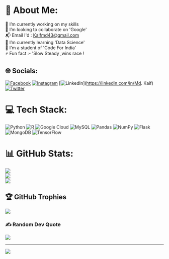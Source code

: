 # 💫 About Me:
🔭 I’m currently working on my skills<br>👯 I’m looking to collaborate on 'Google'<br>📬 Email I'd : Kaifmd43@gmail.com<br>🌱 I’m currently learning 'Data Science'<br>🏫 I'm a student of 'Code For India'<br>⚡ Fun fact :- 'Slow  Steady ,wins race !


## 🌐 Socials:
[![Facebook](https://img.shields.io/badge/Facebook-%231877F2.svg?logo=Facebook&logoColor=white)](https://facebook.com/Kaif9356@gmail.com) [![Instagram](https://img.shields.io/badge/Instagram-%23E4405F.svg?logo=Instagram&logoColor=white)](https://instagram.com/kaifskaif) [![LinkedIn](https://img.shields.io/badge/LinkedIn-%230077B5.svg?logo=linkedin&logoColor=white)](https://linkedin.com/in/Md. Kaif) [![Twitter](https://img.shields.io/badge/Twitter-%231DA1F2.svg?logo=Twitter&logoColor=white)](https://twitter.com/@kaif08108315) 

# 💻 Tech Stack:
![Python](https://img.shields.io/badge/python-3670A0?style=for-the-badge&logo=python&logoColor=ffdd54) ![R](https://img.shields.io/badge/r-%23276DC3.svg?style=for-the-badge&logo=r&logoColor=white) ![Google Cloud](https://img.shields.io/badge/Google%20Cloud-%234285F4.svg?style=for-the-badge&logo=google-cloud&logoColor=white) ![MySQL](https://img.shields.io/badge/mysql-%2300f.svg?style=for-the-badge&logo=mysql&logoColor=white) ![Pandas](https://img.shields.io/badge/pandas-%23150458.svg?style=for-the-badge&logo=pandas&logoColor=white) ![NumPy](https://img.shields.io/badge/numpy-%23013243.svg?style=for-the-badge&logo=numpy&logoColor=white) ![Flask](https://img.shields.io/badge/flask-%23000.svg?style=for-the-badge&logo=flask&logoColor=white) ![MongoDB](https://img.shields.io/badge/MongoDB-%234ea94b.svg?style=for-the-badge&logo=mongodb&logoColor=white) ![TensorFlow](https://img.shields.io/badge/TensorFlow-%23FF6F00.svg?style=for-the-badge&logo=TensorFlow&logoColor=white)
# 📊 GitHub Stats:
![](https://github-readme-stats.vercel.app/api?username=sk0114&theme=nightowl&hide_border=false&include_all_commits=true&count_private=true)<br/>
![](https://github-readme-streak-stats.herokuapp.com/?user=sk0114&theme=nightowl&hide_border=false)<br/>
![](https://github-readme-stats.vercel.app/api/top-langs/?username=sk0114&theme=nightowl&hide_border=false&include_all_commits=true&count_private=true&layout=compact)

## 🏆 GitHub Trophies
![](https://github-profile-trophy.vercel.app/?username=sk0114&theme=juicyfresh&no-frame=false&no-bg=false&margin-w=4)

### ✍️ Random Dev Quote
![](https://quotes-github-readme.vercel.app/api?type=horizontal&theme=radical)

---
[![](https://visitcount.itsvg.in/api?id=sk0114&icon=0&color=11)](https://visitcount.itsvg.in)

